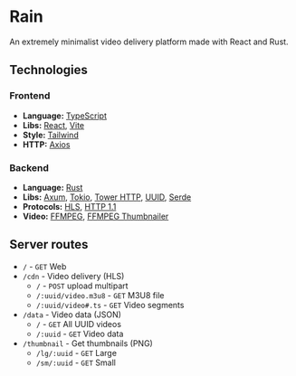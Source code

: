 # Rain
An extremely minimalist video delivery platform made with React and Rust.

## Technologies
### Frontend
- **Language:** [TypeScript](https://www.typescriptlang.org/)
- **Libs:** [React](https://reactjs.org/), [Vite](https://vitejs.dev/)
- **Style:** [Tailwind](https://tailwindcss.com/)
- **HTTP:** [Axios](https://axios-http.com/)

### Backend
- **Language:** [Rust](https://www.rust-lang.org/es)
- **Libs:** [Axum](https://github.com/tokio-rs/axum), [Tokio](https://tokio.rs/), [Tower HTTP](https://github.com/tower-rs/tower-http), [UUID](https://github.com/uuid-rs/uuid), [Serde](https://serde.rs/)
- **Protocols:** [HLS](https://www.rfc-editor.org/rfc/rfc8216), [HTTP 1.1](https://www.rfc-editor.org/rfc/rfc2616)
- **Video:** [FFMPEG](https://ffmpeg.org/), [FFMPEG Thumbnailer](https://github.com/dirkvdb/ffmpegthumbnailer)

## Server routes
* `/` - `GET` Web
* `/cdn` - Video delivery (HLS)
    * `/` - `POST` upload multipart
    * `/:uuid/video.m3u8` - `GET` M3U8 file
    * `/:uuid/video#.ts` - `GET` Video segments
* `/data` - Video data (JSON)
    * `/` - `GET` All UUID videos
    * `/:uuid` - `GET` Video data
* `/thumbnail` - Get thumbnails (PNG)
    * `/lg/:uuid` - `GET` Large
    * `/sm/:uuid` - `GET` Small

